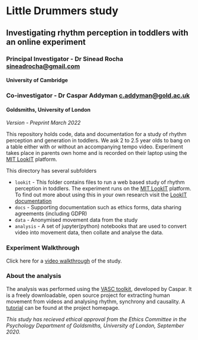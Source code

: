 # Little Drummers study
## Investigating rhythm perception in toddlers with an online experiment
### Principal Investigator - Dr Sinead Rocha <sineadrocha@gmail.com>
#### University of Cambridge

### Co-investigator - Dr Caspar Addyman <c.addyman@gold.ac.uk> 
#### Goldsmiths, University of London

_Version - Preprint March 2022_

This repository holds code, data and documentation for a study of rhythm perception and generation in toddlers. We ask 2 to 2.5 year olds to bang on a table either with or without an accompanying tempo video. Experiment takes place in parents own home and is recorded on their laptop using the [MIT LookIT](https://lookit.mit.edu) platform. 



This directory has several subfolders
* `lookit` -  This folder contains files to run a web based study of rhythm perception in toddlers. The experiment runs on the [MIT LookIT](https://lookit.mit.edu) platform. To find out more about using this in your own research visit the [LookIT documentation](https://lookit.readthedocs.io/en/develop/)
* `docs` - Supporting documentation such as ethics forms, data sharing agreements (including GDPR) 
* `data` - Anonymised movement data from the study
* `analysis` - A set of jupyter(python) notebooks that are used to convert video into movement data, then collate and analyse the data. 

### Experiment Walkthrough
Click here for a [video walkthrough](https://goldsmiths.cloud.panopto.eu/Panopto/Pages/Viewer.aspx?id=48e290d9-fe70-4180-a29d-ac840101c2cd) of the study.

### About the analysis
The analysis was performed using the [VASC toolkit](https://github.com/InfantLab/VASC), developed by Caspar. It is a freely downloadable, open source project for extracting human movement from videos and analysing rhythm, synchrony and causality. A [tutorial](https://github.com/InfantLab/VASC/tree/master/DrumTutorial) can be found at the project homepage.

_This study has recieved ethical approval from the Ethics Committee in the Psychology Department of Goldsmiths, University of London, September 2020._
